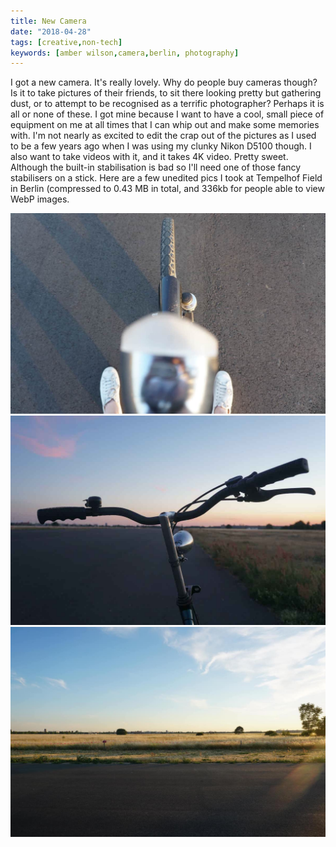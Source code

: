 ```yaml
---
title: New Camera
date: "2018-04-28"
tags: [creative,non-tech]
keywords: [amber wilson,camera,berlin, photography]
---
```


I got a new camera. It's really lovely. Why do people buy cameras though? Is it to take pictures of their friends, to sit there looking pretty but gathering dust, or to attempt to be recognised as a terrific photographer? Perhaps it is all or none of these. I got mine because I want to have a cool, small piece of equipment on me at all times that I can whip out and make some memories with. I'm not nearly as excited to edit the crap out of the pictures as I used to be a few years ago when I was using my clunky Nikon D5100 though. I also want to take videos with it, and it takes 4K video. Pretty sweet. Although the built-in stabilisation is bad so I'll need one of those fancy stabilisers on a stick. Here are a few unedited pics I took at Tempelhof Field in Berlin (compressed to 0.43 MB in total, and 336kb for people able to view WebP images.

![My bike and shoes](img/bike-one.jpg)
![Bike handles and Tempelhof runway](img/bike-two.jpg)
![Tempelhof field in the evening sunlight](img/field.jpg)
